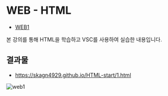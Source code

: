 # WEB - HTML
- [WEB1](https://www.opentutorials.org/course/3084)

본 강의를 통해 HTML을 학습하고 VSC를 사용하여 실습한 내용입니다.


## 결과물
- https://skagn4929.github.io/HTML-start/1.html

![web1](https://github.com/skagn4929/HTML-start/assets/134206709/58a1e2b5-4e29-4391-b2e7-87c3eef497e0)

